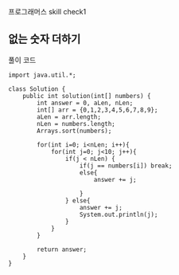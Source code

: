 프로그래머스 skill check1

## 없는 숫자 더하기

풀이 코드        

    import java.util.*;
    
    class Solution {
        public int solution(int[] numbers) {
            int answer = 0, aLen, nLen;
            int[] arr = {0,1,2,3,4,5,6,7,8,9};
            aLen = arr.length;
            nLen = numbers.length;
            Arrays.sort(numbers);
    
            for(int i=0; i<nLen; i++){
                for(int j=0; j<10; j++){
                    if(j < nLen) {
                        if(j == numbers[i]) break;
                        else{
                            answer += j;
    
                        }
                    } else{
                        answer += j;
                        System.out.println(j);
                    }
                }
            }
    
            return answer;
        }
    }
